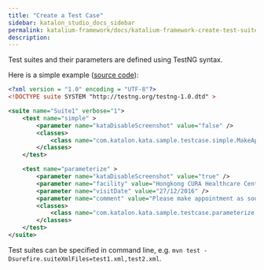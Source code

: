 ```yaml
---
title: "Create a Test Case" 
sidebar: katalon_studio_docs_sidebar
permalink: katalium-framework/docs/katalium-framework-create-test-suite.html
description:
---
```


Test suites and their parameters are defined using TestNG syntax.

Here is a simple example ([source code](https://github.com/katalon-studio/katalium-sample/blob/master/src/test/resources/testng.xml)):

```xml
<?xml version = "1.0" encoding = "UTF-8"?>
<!DOCTYPE suite SYSTEM "http://testng.org/testng-1.0.dtd" >

<suite name="Suite1" verbose="1">
    <test name="simple" >
        <parameter name="kataDisableScreenshot" value="false" />
        <classes>
            <class name="com.katalon.kata.sample.testcase.simple.MakeAppointmentTest" />
        </classes>
    </test>

    <test name="parameterize" >
        <parameter name="kataDisableScreenshot" value="true" />
        <parameter name="facility" value="Hongkong CURA Healthcare Center" />
        <parameter name="visitDate" value="27/12/2016" />
        <parameter name="comment" value="Please make appointment as soon as possible." />
        <classes>
            <class name="com.katalon.kata.sample.testcase.parameterize.ParameterizedMakeAppointmentTest" />
        </classes>
    </test>
</suite>
```

Test suites can be specified in command line, e.g. `mvn test -Dsurefire.suiteXmlFiles=test1.xml,test2.xml`.